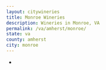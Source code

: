 ```yaml
---
layout: citywineries
title: Monroe Wineries
description: Wineries in Monroe, VA
permalink: /va/amherst/monroe/
state: va
county: amherst
city: monroe
---
```

-
